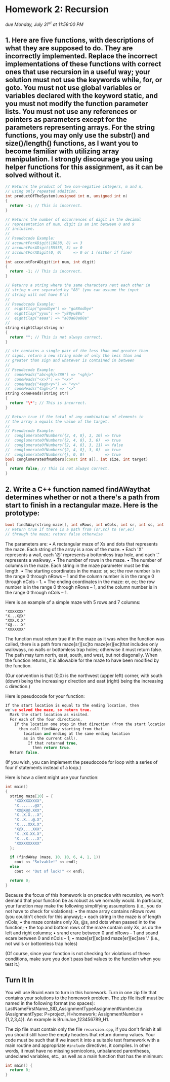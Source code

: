 # Homework 2: Recursion

*due Monday, July 31<sup>st</sup> at 11:59:00 PM*

## 1. Here are five functions, with descriptions of what they are supposed to do. They are incorrectly implemented. Replace the incorrect implementations of these functions with correct ones that use recursion in a useful way; your solution must not use the keywords while, for, or goto. You must not use global variables or variables declared with the keyword static, and you must not modify the function parameter lists. You must not use any references or pointers as parameters except for the parameters representing arrays. For the string functions, you may only use the substr() and size()/length() functions, as I want you to become familiar with utilizing array manipulation. I strongly discourage you using helper functions for this assignment, as it can be solved without it.

```c++
// Returns the product of two non-negative integers, m and n,
// using only repeated addition.
int productOfTheSystem(unsigned int m, unsigned int n)
{
  return -1; // This is incorrect.
}

// Returns the number of occurrences of digit in the decimal
// representation of num. digit is an int between 0 and 9
// inclusive.
//
// Pseudocode Example:
// accountForADigit(18838, 8) => 3
// accountForADigit(55555, 3) => 0
// accountForADigit(0, 0)     => 0 or 1 (either if fine)
//
int accountForADigit(int num, int digit)
{
  return -1; // This is incorrect.
}

// Returns a string where the same characters next each other in
// string n are separated by "88" (you can assume the input
// string will not have 8’s)
//
// Pseudocode Example:
//  eightClap("goodbye") => "go88odbye"
//  eightClap("yyuu") => "y88yu88u"
//  eightClap("aaaa") => "a88a88a88a"
//
string eightClap(string n)
{
  return ""; // This is not always correct.
}

// str contains a single pair of the less than and greater than
// signs, return a new string made of only the less than and
// greater than sign and whatever is contained in between
//
// Pseudocode Example:
//  coneHeads("abc<ghj>789") => "<ghj>"
//  coneHeads("<x>7") => "<x>"
//  coneHeads("4agh<y>") => "<y>"
//  coneHeads("4agh<>") => "<>"
string coneHeads(string str)
{
  return "\*"; // This is incorrect.
}

// Return true if the total of any combination of elements in
// the array a equals the value of the target.
//
// Pseudocode Example:
//  conglomerateOfNumbers({2, 4, 8}, 3, 10) => true
//  conglomerateOfNumbers({2, 4, 8}, 3, 6)  => true
//  conglomerateOfNumbers({2, 4, 8}, 3, 11) => false
//  conglomerateOfNumbers({2, 4, 8}, 3, 0)  => true
//  conglomerateOfNumbers({}, 0, 0)         => true
bool conglomerateOfNumbers(const int a[], int size, int target)
{
  return false; // This is not always correct.
}
```

## 2. Write a C++ function named findAWaythat determines whether or not a there's a path from start to finish in a rectangular maze. Here is the prototype:

```c++
bool findAWay(string maze[], int nRows, int nCols, int sr, int sc, int er, int ec);
// Return true if there is a path from (sr,sc) to (er,ec)
// through the maze; return false otherwise
```
The parameters are:
• A rectangular maze of Xs and dots that represents the maze. Each string of the array is a row of the maze.
• Each 'X' represents a wall, each '@' represents a bottomless trap hole, and each '.' represents a walkway.
• The number of rows in the maze.
• The number of columns in the maze. Each string in the maze parameter must be this length.
• The starting coordinates in the maze: sr, sc; the row number is in the range 0 through nRows – 1 and the column number is in the range 0 through nCols – 1.
• The ending coordinates in the maze: er, ec; the row number is in the range 0 through nRows – 1, and the column number is in the range 0 through nCols – 1.

Here is an example of a simple maze with 5 rows and 7 columns:
```
"XXXXXXX"
"X...X@X"
"XXX.X.X"
"X@....X"
"XXXXXXX"
```
The function must return true if in the maze as it was when the function was called,
there is a path from maze[sr][sc]to maze[er][ec]that includes only walkways, no
walls or bottomless trap holes; otherwise it must return false. The path may turn north,
east, south, and west, but not diagonally. When the function returns, it is allowable for
the maze to have been modified by the function.

(Our convention is that (0,0) is the northwest (upper left) corner, with south (down)
being the increasing r direction and east (right) being the increasing c direction.)

Here is pseudocode for your function:
```c++
If the start location is equal to the ending location, then
we've solved the maze, so return true.
  Mark the start location as visited.
  For each of the four directions,
    If the location one step in that direction (from the start location) is unvisited,
      then call findAWay starting from that
        location and ending at the same ending location
        as in the current call).
          If that returned true,
            then return true.
  Return false.
```

(If you wish, you can implement the pseudocode for loop with a series of four if statements instead of a loop.)

Here is how a client might use your function:
```c++
int main()
{
  string maze[10] = {
    "XXXXXXXXXX",
    "X.......@X",
    "XX@X@@.XXX",
    "X..X.X...X",
    "X..X...@.X",
    "X....XXX.X",
    "X@X....XXX",
    "X..XX.XX.X",
    "X...X....X",
    "XXXXXXXXXX"
  };

  if (findAWay (maze, 10, 10, 6, 4, 1, 1))
    cout << "Solvable!" << endl;
  else
    cout << "Out of luck!" << endl;

  return 0;
}
```

Because the focus of this homework is on practice with recursion, we won't demand that your function be as robust as we normally would. In particular, your function may make the following simplifying assumptions (i.e., you do not have to check for violations):
• the maze array contains nRows rows (you couldn't check for this anyway);
• each string in the maze is of length nCols;
• the maze contains only Xs, @s, and dots when passed in to the function;
• the top and bottom rows of the maze contain only Xs, as do the left and right columns;
• srand erare between 0 and nRows – 1 and scand ecare between 0 and nCols – 1;
• maze[sr][sc]and maze[er][ec]are '.' (i.e., not walls or bottomless trap holes)

(Of course, since your function is not checking for violations of these conditions, make sure you don't pass bad values to the function when you test it.)


## Turn It In
You will use BruinLearn to turn in this homework. Turn in one zip file that contains your solutions to the homework problem. The zip file itself must be named in the following format (no spaces): LastNameFirstName_SID_AssignmentTypeAssignmentNumber.zip (AssignmentType: P=project, H=homework; AssignmentNumber = {1,2,3,4}). An example is BruinJoe_123456789_H1.

The zip file must contain only the file `recursion.cpp`, if you don't finish it all you should still have the empty headers that return dummy values. Your code must be such that if we insert it into a suitable test framework with a main routine and appropriate `#include` directives, it compiles. In other words, it must have no missing semicolons, unbalanced parentheses, undeclared variables, etc., as well as a main function that has the minimum:
```c++
int main() {
  return 0;
}
```

